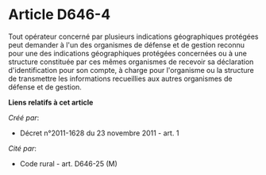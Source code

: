 # Article D646-4

Tout opérateur concerné par plusieurs indications géographiques protégées peut demander à l'un des organismes de défense et
de gestion reconnu pour une des indications géographiques protégées concernées ou à une structure constituée par ces mêmes
organismes de recevoir sa déclaration d'identification pour son compte, à charge pour l'organisme ou la structure de
transmettre les informations recueillies aux autres organismes de défense et de gestion.

**Liens relatifs à cet article**

_Créé par_:

  - Décret n°2011-1628 du 23 novembre 2011 - art. 1

_Cité par_:

  - Code rural - art. D646-25 (M)
